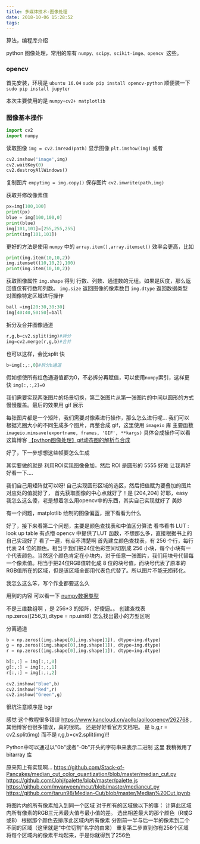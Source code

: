 ```yaml
---
title: 多媒体技术-图像处理
date: 2018-10-06 15:28:52
tags:
---
```

算法，编程库介绍
<!-- more -->
python 图像处理，常用的库有 `numpy、scipy、scikit-imge、opencv `这些。
### opencv
首先安装，环境是 `ubuntu 16.04`
`sudo pip install opencv-python`
顺便装一下 `sudo pip install jupyter`

本次主要使用的是 `numpy+cv2+ matplotlib`

### 图像基本操作
```python
import cv2
import numpy
```
读取图像 
`img = cv2.imread(path)`
显示图像
`plt.imshow(img)`
或者
```python
cv2.imshow('image',img)
cv2.waitKey(0)
cv2.destroyAllWindows()
```
复制图片
`empytimg = img.copy()`
保存图片
`cv2.imwrite(path,img)`

获取并修改像素值
```python
px=img[100,100]
print(px)
blue = img[100,100,0]
print(blue)
img[101,101]=[255,255,255]
print(img[101,101])
```
更好的方法是使用 `numpy` 中的 `array.item(),array.itemset()` 效率会更高，比如
```python
print(img.item(10,10,2))
img.itemset((10,10,2),100)
print(img.item(10,10,2))
```
获取图像属性
`img.shape` 得到 行数、列数、通道数的元组。如果是灰度，那么返回值仅有行数和列数。
`img.size` 返回图像的像素数目
`img.dtype` 返回数据类型
对图像特定区域进行操作
```python
ball =img[20:30,30:30]
img[40:40,50:50]=ball
```
拆分及合并图像通道
```python
r,g,b=cv2.split(img)#拆分
img=cv2.merge(r,g,b)#合并
```

也可以这样，会比split 快
```python
b=img[:,:,0]#拆分b通道
```
假如想使所有红色通道值都为0，不必拆分再赋值，可以使用`numpy`索引，这样更快
`img[:,:,2]=0`

我们需要实现两张图片的场景切换，第二张图片从第一张图片的中间以圆形的方式慢慢覆盖。最后的效果用 gif 展示

每张图片都是一个矩阵，我们需要对像素进行操作，那么怎么进行呢...
我们可以根据光圈大小的不同生成多个图片，再整合成 gif，这里使用 `imageio` 库
主要函数 `imageio.mimsave(exportname, frames, 'GIF', **kargs)`
具体合成操作可以看这篇博客 [【python图像处理】gif动态图的解析与合成](https://blog.csdn.net/guduruyu/article/details/77540445)

好了，下一步想想这些帧要怎么生成

其实要做的就是 利用ROI实现图像叠加，然后 ROI 是圆形的
5555 好难 让我再好好看一下....

我们自己用矩阵就可以呀! 自己实现圆形区域的选区，然后把值赋为要叠加的图片对应处的值就好了，
首先获取图像的中心点就好了！是 [204,204] 好耶，easy 我怎么这么傻，老是想着怎么用opencv中的东西，其实自己实现就好了
美妙

有一个问题，matplotlib 绘制的图像偏蓝，搜下看看为什么

好了，接下来看第二个问题，主要是颜色查找表和中值区分算法 看书看书
LUT : look up table
有点懵
opencv 中提供了LUT 函数，不想那么多，直接根据书上的自己实现好了
看了一遍，有点不清楚啊
首先建立颜色查找表，有 256 个行，每行代表 24 位的颜色。相当于我们把24位色彩空间切割成 256 小块，每个小块有一个代表颜色。当然这个颜色肯定在小块内，对于任意一张图片，我们用块号代替每一个像素值。相当于把24位RGB值转化成 8 位的块号值，而块号代表了原本的RGB值所在的区域，但是该区域全部用代表色代替了。所以图片不能无损转化。

我怎么这么笨，写个作业都要这么久

用到的内容
可以看一下 [numpy数据类型](https://wizardforcel.gitbooks.io/ts-numpy-tut/content/3.html)

不是三维数组啊 ，是 256*3 的矩阵，好傻逼。。
创建查找表
np.zeros((256,3),dtype = np.uint8)
怎么找出最小的方型区呢

分离通道
```python
b = np.zeros((img.shape[0],img.shape[1]), dtype=img.dtype)
g = np.zeros((img.shape[0],img.shape[1]), dtype=img.dtype)
r = np.zeros((img.shape[0],img.shape[1]), dtype=img.dtype)

b[:,:] = img[:,:,0]
g[:,:] = img[:,:,1]
r[:,:] = img[:,:,2]
 
cv2.imshow("Blue",b)
cv2.imshow("Red",r)
cv2.imshow("Green",g)

```
很坑注意顺序是 bgr 
 
感觉 这个教程很多错误 https://www.kancloud.cn/aollo/aolloopencv/262768 ,其他博客也很多错误，真的很坑。
还是好好看官方文档吧。
是 b,g,r = cv2.split(img) 而不是  r,g,b=cv2.split(img)!!

Python中可以通过以"0b"或者"-0b"开头的字符串来表示二进制 
这里 我稍微用了bitarray 库

原来网上有实现啊...
https://github.com/Stack-of-Pancakes/median_cut_color_quantization/blob/master/median_cut.py
https://github.com/Johj/palette/blob/master/palette.js
https://github.com/mvanveen/mcut/blob/master/mediancut.py
https://github.com/tarun98/Median-Cut/blob/master/Median%20Cut.ipynb

将图片内的所有像素加入到同一个区域
对于所有的区域做以下的事：
计算此区域内所有像素的RGB三元素最大值与最小值的差。
选出相差最大的那个颜色（R或G或B）
根据那个颜色去排序此区域内所有像素
分割前一半与后一半的像素到二个不同的区域（这里就是“中位切割”名字的由来）
重复第二步直到你有256个区域
将每个区域内的像素平均起来，于是你就得到了256色
